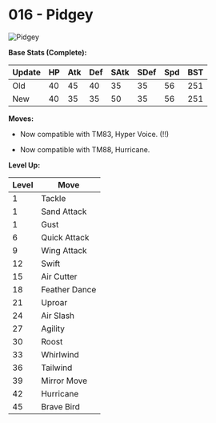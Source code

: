 # 016 - Pidgey
![][016]

**Base Stats (Complete):**

Update | HP | Atk | Def | SAtk | SDef | Spd | BST
---    | ---| --- | --- | ---  | ---  | --- | ---
Old    | 40 |  45 |  40 |  35  |  35  |  56  |  251
New    | 40 |  35 |  35 |  50  |  35  |  56  |  251

**Moves:**

 - Now compatible with TM83, Hyper Voice. (!!)

 - Now compatible with TM88, Hurricane.

**Level Up:**

Level | Move
---   | ---
  1   | Tackle
  1   | Sand Attack
  1   | Gust
  6   | Quick Attack
  9   | Wing Attack
 12   | Swift
 15   | Air Cutter
 18   | Feather Dance
 21   | Uproar
 24   | Air Slash
 27   | Agility
 30   | Roost
 33   | Whirlwind
 36   | Tailwind
 39   | Mirror Move
 42   | Hurricane
 45   | Brave Bird



[016]: https://raw.githubusercontent.com/PokeAPI/sprites/master/sprites/pokemon/16.png "Pidgey"
